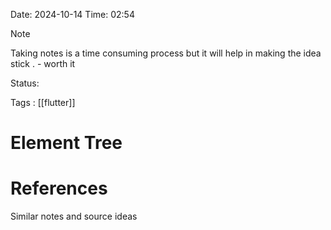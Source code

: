 Date: 2024-10-14     Time: 02:54

> [!NOTE]
> Taking notes is  a time consuming process but it will help in making the idea stick . - worth it 
> 
> 

Status:

Tags : [[flutter]] 

# Element Tree






# References
Similar notes and source ideas


